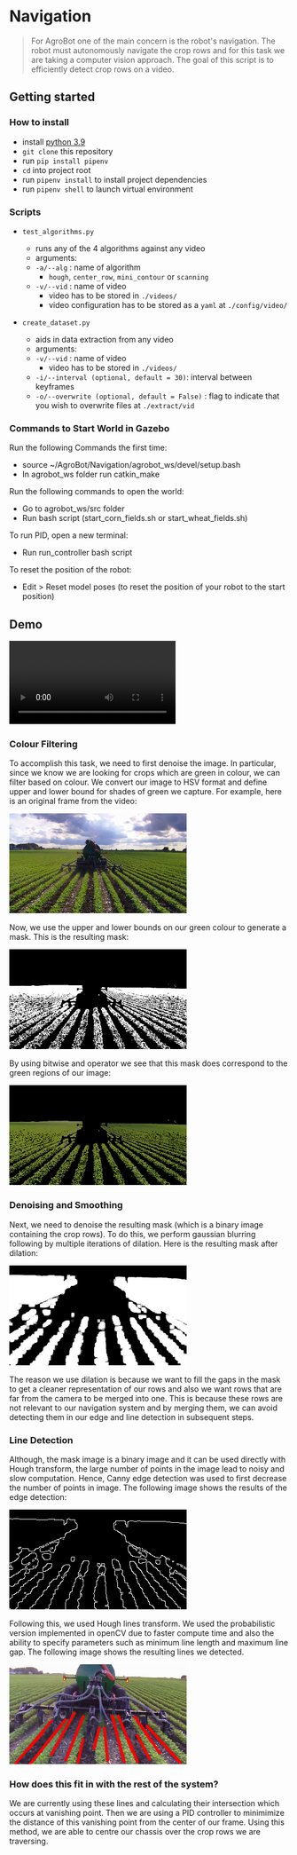 # Navigation

> For AgroBot one of the main concern is the robot's navigation. The robot must autonomously navigate the crop rows and for this task we are taking a computer vision approach. The goal of this script is to efficiently detect crop rows on a video.

## Getting started

### How to install

- install [python 3.9](https://www.python.org/downloads/release/python-390/)
- `git clone` this repository
- run `pip install pipenv`
- `cd` into project root
- run `pipenv install` to install project dependencies
- run `pipenv shell` to launch virtual environment

### Scripts

- `test_algorithms.py`

  - runs any of the 4 algorithms against any video
  - arguments:
  - `-a/--alg` : name of algorithm
    - `hough`, `center_row`, `mini_contour` or `scanning`
  - `-v/--vid` : name of video
    - video has to be stored in `./videos/`
    - video configuration has to be stored as a `yaml` at `./config/video/`

- `create_dataset.py`
  - aids in data extraction from any video
  - arguments:
  - `-v/--vid` : name of video
    - video has to be stored in `./videos/`
  - `-i/--interval (optional, default = 30)`: interval between keyframes
  - `-o/--overwrite (optional, default = False)` : flag to indicate that you wish to overwrite files at `./extract/vid`

### Commands to Start World in Gazebo

Run the following Commands the first time:

- source ~/AgroBot/Navigation/agrobot_ws/devel/setup.bash
- In agrobot_ws folder run catkin_make

Run the following commands to open the world:

- Go to agrobot_ws/src folder
- Run bash script (start_corn_fields.sh or start_wheat_fields.sh)

To run PID, open a new terminal:

- Run run_controller bash script

To reset the position of the robot:

- Edit > Reset model poses (to reset the position of your robot to the start position)

## Demo

![](/readme_files/demo_vid.mp4)

### Colour Filtering

To accomplish this task, we need to first denoise the image. In particular, since we know we are looking for crops which
are green in colour, we can filter based on colour. We convert our image to HSV format and define upper and lower bound
for shades of green we capture. For example, here is an original frame from the video:

![crop image](/readme_files/crop.png)

Now, we use the upper and lower bounds on our green colour to generate a mask. This is the resulting mask:

![crop mask](/readme_files/mask.png)

By using bitwise and operator we see that this mask does correspond to the green regions of our image:

![crop bitwise](/readme_files/greenregions.png)

### Denoising and Smoothing

Next, we need to denoise the resulting mask (which is a binary image containing the crop rows). To do this, we perform
gaussian blurring following by multiple iterations of dilation. Here is the resulting mask after dilation:

![denoising](/readme_files/denoising.png)

The reason we use dilation is because we want to fill the gaps in the mask to get a cleaner representation of our rows
and also we want rows that are far from the camera to be merged into one. This is because these rows are not relevant to
our navigation system and by merging them, we can avoid detecting them in our edge and line detection in subsequent
steps.

### Line Detection

Although, the mask image is a binary image and it can be used directly with Hough transform, the large number of points
in the image lead to noisy and slow computation. Hence, Canny edge detection was used to first decrease the number of
points in image. The following image shows the results of the edge detection:

![line detection](/readme_files/linedetection.png)

Following this, we used Hough lines transform. We used the probabilistic version implemented in openCV due to faster
compute time and also the ability to specify parameters such as minimum line length and maximum line gap. The following
image shows the resulting lines we detected.

![Houghlines](/readme_files/Houghlines.png)

### How does this fit in with the rest of the system?

We are currently using these lines and calculating their intersection which occurs at vanishing point. Then we are using
a PID controller to minimimize the distance of this vanishing point from the center of our frame. Using this method, we
are able to centre our chassis over the crop rows we are traversing.
